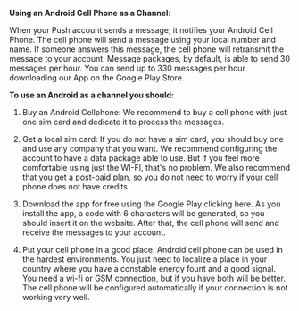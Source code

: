**Using an Android Cell Phone as a Channel:**

When your Push account sends a message, it notifies your Android Cell Phone. The cell phone will send a message using your local number and name. If someone answers this message, the cell phone will retransmit the message to your account. Message packages, by default, is able to send 30 messages per hour. You can send up to 330 messages per hour downloading our App on the Google Play Store.

**To use an Android as a channel you should:**

1. Buy an Android Cellphone: We recommend to buy a cell phone with just one sim card and dedicate it to process the messages.

2. Get a local sim card: If you do not have a sim card, you should buy one and use any company that you want. We recommend configuring the account to have a data package able to use. But if you feel more comfortable using just the WI-FI, that's no problem. We also recommend that you get a post-paid plan, so you do not need to worry if your cell phone does not have credits.

3. Download the app for free using the Google Play clicking here. As you install the app, a code with 6 characters will be generated, so you should insert it on the website. After that, the cell phone will send and receive the messages to your account.

4. Put your cell phone in a good place. Android cell phone can be used in the hardest environments. You just need to localize a place in your country where you have a constable energy fount and a good signal. You need a wi-fi or GSM connection, but if you have both will be better. The cell phone will be configured automatically if your connection is not working very well.
